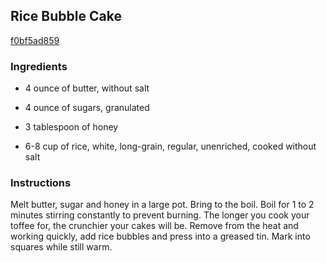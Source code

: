 ## Rice Bubble Cake

[f0bf5ad859](http://www.food.com/recipe/rice-bubble-cake-352529)

### Ingredients

 - 4 ounce of butter, without salt

 - 4 ounce of sugars, granulated

 - 3 tablespoon of honey

 - 6-8 cup of rice, white, long-grain, regular, unenriched, cooked without salt

### Instructions

Melt butter, sugar and honey in a large pot. Bring to the boil. Boil for 1 to 2 minutes stirring constantly to prevent burning. The longer you cook your toffee for, the crunchier your cakes will be. Remove from the heat and working quickly, add rice bubbles and press into a greased tin. Mark into squares while still warm.